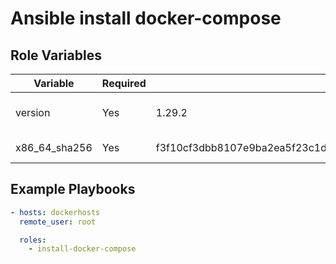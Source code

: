 # Ansible install docker-compose

## Role Variables

| Variable      | Required | Default                                                      | Comments               |
| ------------- | -------- | ------------------------------------------------------------ | ---------------------- |
| version       | Yes      | 1.29.2                                                       | docker-compose version |
| x86_64_sha256 | Yes      | f3f10cf3dbb8107e9ba2ea5f23c1d2159ff7321d16f0a23051d68d8e2547b323 | sha256 file hash       |

## Example Playbooks

```yaml
- hosts: dockerhosts
  remote_user: root

  roles:
    - install-docker-compose
```

